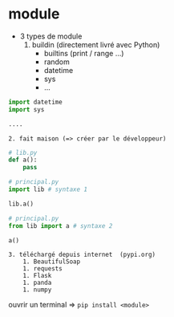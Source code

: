 # module 

- 3 types de module 
    1. buildin (directement livré avec Python)
        - builtins (print / range ...)
        - random 
        - datetime 
        - sys
        - ...

```py
import datetime
import sys

....
```


    2. fait maison (=> créer par le développeur)

```py
# lib.py
def a():
    pass
```

```py
# principal.py
import lib # syntaxe 1

lib.a()
```

```py
# principal.py
from lib import a # syntaxe 2

a()
```

    3. téléchargé depuis internet  (pypi.org)
        1. BeautifulSoap
        1. requests
        1. Flask
        1. panda 
        1. numpy 

ouvrir un terminal => `pip install <module>`
